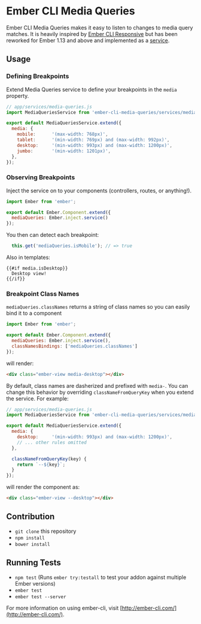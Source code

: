 # Ember CLI Media Queries

Ember CLI Media Queries makes it easy to listen to changes to media query matches. It is heavily inspired by [Ember CLI Responsive](https://github.com/AVCEngineering/ember-cli-responsive) but has been reworked for Ember 1.13 and above and implemented as a [service](http://emberjs.com/api/classes/Ember.Service.html).

## Usage

### Defining Breakpoints

Extend Media Queries service to define your breakpoints in the `media` property.

```js
// app/services/media-queries.js
import MediaQueriesService from 'ember-cli-media-queries/services/media-queries';

export default MediaQueriesService.extend({
  media: {
    mobile:      '(max-width: 768px)',
    tablet:      '(min-width: 769px) and (max-width: 992px)',
    desktop:     '(min-width: 993px) and (max-width: 1200px)',
    jumbo:       '(min-width: 1201px)',
  },
});
```

### Observing Breakpoints

Inject the service on to your components (controllers, routes, or anything!).

```js
import Ember from 'ember';

export default Ember.Component.extend({
  mediaQueries: Ember.inject.service()
});
```

You then can detect each breakpoint:

```js
  this.get('mediaQueries.isMobile'); // => true
```

Also in templates:

```htmlbars
{{#if media.isDesktop}}
  Desktop view!
{{/if}}
```

### Breakpoint Class Names

`mediaQueries.classNames` returns a string of class names so you can easily bind it to a component

```js
import Ember from 'ember';

export default Ember.Component.extend({
  mediaQueries: Ember.inject.service(),
  classNamesBindings: ['mediaQueries.classNames']
});
```

will render:

```html
<div class="ember-view media-desktop"></div>
```

By default, class names are dasherized and prefixed with `media-`. You can change this behavior by overriding `classNameFromQueryKey` when you extend the service. For example:

```js
// app/services/media-queries.js
import MediaQueriesService from 'ember-cli-media-queries/services/media-queries';

export default MediaQueriesService.extend({
  media: {
    desktop:     '(min-width: 993px) and (max-width: 1200px)',
    // ... other rules omitted
  },

  classNameFromQueryKey(key) {
    return `--${key}`;
  }
});
```

will render the component as:

```html
<div class="ember-view --desktop"></div>
```

## Contribution

* `git clone` this repository
* `npm install`
* `bower install`

## Running Tests

* `npm test` (Runs `ember try:testall` to test your addon against multiple Ember versions)
* `ember test`
* `ember test --server`

For more information on using ember-cli, visit [http://ember-cli.com/](http://ember-cli.com/).
